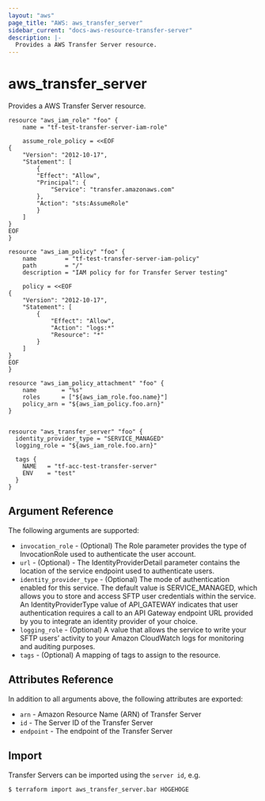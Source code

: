 ```yaml
---
layout: "aws"
page_title: "AWS: aws_transfer_server"
sidebar_current: "docs-aws-resource-transfer-server"
description: |-
  Provides a AWS Transfer Server resource.
---
```


# aws_transfer_server

Provides a AWS Transfer Server resource.


```hcl
resource "aws_iam_role" "foo" {
	name = "tf-test-transfer-server-iam-role"
  
	assume_role_policy = <<EOF
{
	"Version": "2012-10-17",
	"Statement": [
		{
		"Effect": "Allow",
		"Principal": {
			"Service": "transfer.amazonaws.com"
		},
		"Action": "sts:AssumeRole"
		}
	]
}
EOF
}

resource "aws_iam_policy" "foo" {
	name 		= "tf-test-transfer-server-iam-policy"
	path        = "/"
	description = "IAM policy for for Transfer Server testing"
  
	policy = <<EOF
{
	"Version": "2012-10-17",
	"Statement": [
		{
			"Effect": "Allow",
			"Action": "logs:*"
			"Resource": "*"
		}
	]
}
EOF
}

resource "aws_iam_policy_attachment" "foo" {
	name       = "%s"
	roles      = ["${aws_iam_role.foo.name}"]
	policy_arn = "${aws_iam_policy.foo.arn}"
}
  

resource "aws_transfer_server" "foo" {
  identity_provider_type = "SERVICE_MANAGED"
  logging_role = "${aws_iam_role.foo.arn}"

  tags {
	NAME   = "tf-acc-test-transfer-server"
	ENV    = "test"
  }
}
```

## Argument Reference

The following arguments are supported:

* `invocation_role` - (Optional) The Role parameter provides the type of InvocationRole used to authenticate the user account.
* `url` - (Optional) - The IdentityProviderDetail parameter contains the location of the service endpoint used to authenticate users.
* `identity_provider_type` - (Optional) The mode of authentication enabled for this service. The default value is SERVICE_MANAGED, which allows you to store and access SFTP user credentials within the service. An IdentityProviderType value of API_GATEWAY indicates that user authentication requires a call to an API Gateway endpoint URL provided by you to integrate an identity provider of your choice.
* `logging_role` - (Optional) A value that allows the service to write your SFTP users’ activity to your Amazon CloudWatch logs for monitoring and auditing purposes.
* `tags` - (Optional) A mapping of tags to assign to the resource.

## Attributes Reference
In addition to all arguments above, the following attributes are exported:

* `arn` - Amazon Resource Name (ARN) of Transfer Server
* `id`  - The Server ID of the Transfer Server
* `endpoint` - The endpoint of the Transfer Server

## Import

Transfer Servers can be imported using the `server id`, e.g.

```
$ terraform import aws_transfer_server.bar HOGEHOGE
```